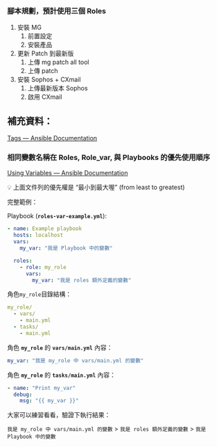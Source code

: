 ### 腳本規劃，預計使用三個 Roles

1. 安裝 MG
    1. 前置設定
    2. 安裝產品
2. 更新 Patch 到最新版
    1. 上傳 mg patch all tool
    2. 上傳 patch 
3. 安裝 Sophos + CXmail
    1. 上傳最新版本 Sophos
    2. 啟用 CXmail
    

## 補充資料：

[Tags — Ansible Documentation](https://docs.ansible.com/ansible/latest/playbook_guide/playbooks_tags.html)

### 相同變數名稱在 Roles, Role_var, 與 Playbooks 的優先使用順序

[Using Variables — Ansible Documentation](https://docs.ansible.com/ansible/latest/playbook_guide/playbooks_variables.html#understanding-variable-precedence)

<aside>
💡 上面文件列的優先權是 “最小到最大喔” (from least to greatest)

</aside>

完整範例：

Playbook (**`roles-var-example.yml`**):

```yaml
- name: Example playbook
  hosts: localhost
  vars:
    my_var: "我是 Playbook 中的變數"

  roles:
    - role: my_role
      vars:
        my_var: "我是 roles 額外定義的變數"
```

 角色`my_role`目錄結構：

```yaml
my_role/
  - vars/
    - main.yml
  - tasks/
    - main.yml
```

角色 **`my_role`** 的 **`vars/main.yml`** 內容：

```yaml
my_var: "我是 my_role 中 vars/main.yml 的變數"
```

角色 **`my_role`** 的 **`tasks/main.yml`** 內容：

```yaml
- name: "Print my_var"
  debug:
    msg: "{{ my_var }}"
```

大家可以練習看看，驗證下執行結果：

`我是 my_role 中 vars/main.yml 的變數` > `我是 roles 額外定義的變數` > `我是 Playbook 中的變數`